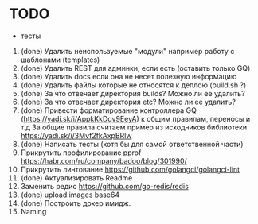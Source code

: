 
TODO
====


-  тесты

1. (done) Удалить неиспользуемые "модули" например работу с шаблонами (templates)
2. (done) Удалить REST для админки, если есть (оставить только GQ)
3. (done) Удалить docs если она не несет полезную информацию
4. (done)  Удалить файлы которые не относятся к деплою (build.sh ?)
5. (done) За что отвечает директория builds? Можно ли ее удалить?
6. (done) За что отвечает директория etc? Можно ли ее удалить?
7. (done) Привести форматирование контроллера GQ (https://yadi.sk/i/AppkKkDqv9EeyA) к общим правилам, переносы и т.д За общие правила считаем пример из исходников библиотеки https://yadi.sk/i/3Mvf2fkAxpBRlw
8. (done) Написать тесты (хотя бы для самой ответственной части)
9. Прикрутить профилирование pprof https://habr.com/ru/company/badoo/blog/301990/
10. Прикрутить линтование https://github.com/golangci/golangci-lint
11. (done) Актуализировать Readme
12. Заменить редис https://github.com/go-redis/redis
14. (done) upload images base64
15. (done) Построить докер имидж.
16. Naming



